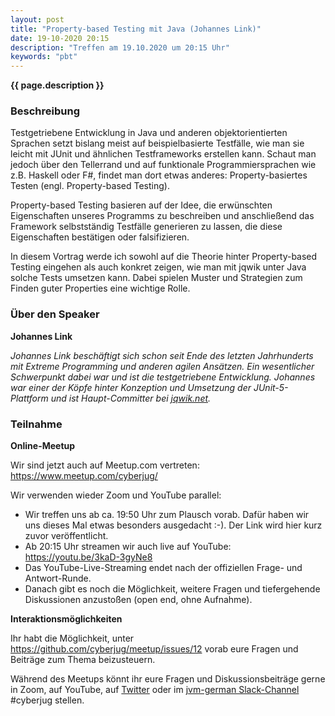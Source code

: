 ```yaml
---
layout: post
title: "Property-based Testing mit Java (Johannes Link)"
date: 19-10-2020 20:15
description: "Treffen am 19.10.2020 um 20:15 Uhr"
keywords: "pbt"
---
```


<b>{{ page.description }}</b>


### Beschreibung

Testgetriebene Entwicklung in Java und anderen objektorientierten Sprachen setzt bislang meist auf beispielbasierte Testfälle, wie man sie leicht mit JUnit und ähnlichen Testframeworks erstellen kann.
Schaut man jedoch über den Tellerrand und auf funktionale Programmiersprachen wie z.B. Haskell oder F#, findet man dort etwas anderes:
Property-basiertes Testen (engl. Property-based Testing).

Property-based Testing basieren auf der Idee, die erwünschten Eigenschaften unseres Programms zu beschreiben und anschließend das Framework selbstständig Testfälle generieren zu lassen, die diese Eigenschaften bestätigen oder falsifizieren.

In diesem Vortrag werde ich sowohl auf die Theorie hinter Property-based Testing eingehen als auch konkret zeigen, wie man mit jqwik unter Java solche Tests umsetzen kann.
Dabei spielen Muster und Strategien zum Finden guter Properties eine wichtige Rolle.

### Über den Speaker

**Johannes Link**  <a href="https://twitter.com/johanneslink"><i class="fa fa-twitter"></i></a>

*Johannes Link beschäftigt sich schon seit Ende des letzten Jahrhunderts mit Extreme Programming und anderen agilen Ansätzen.
Ein wesentlicher Schwerpunkt dabei war und ist die testgetriebene Entwicklung.
Johannes war einer der Köpfe hinter Konzeption und Umsetzung der JUnit-5-Plattform und ist Haupt-Committer bei [jqwik.net](https://jqwik.net/).*


### Teilnahme

**Online-Meetup**  

Wir sind jetzt auch auf Meetup.com vertreten: <https://www.meetup.com/cyberjug/>

Wir verwenden wieder Zoom und YouTube parallel:	

- Wir treffen uns ab ca. 19:50 Uhr zum Plausch vorab. Dafür haben wir uns dieses Mal etwas besonders ausgedacht :-). Der Link wird hier kurz zuvor veröffentlicht.
- Ab 20:15 Uhr streamen wir auch live auf YouTube: <https://youtu.be/3kaD-3gyNe8>
- Das YouTube-Live-Streaming endet nach der offiziellen Frage- und Antwort-Runde.	
- Danach gibt es noch die Möglichkeit, weitere Fragen und tiefergehende Diskussionen anzustoßen (open end, ohne Aufnahme). 

**Interaktionsmöglichkeiten**  	

Ihr habt die Möglichkeit, unter <https://github.com/cyberjug/meetup/issues/12> vorab eure Fragen und Beiträge zum Thema beizusteuern.	

Während des Meetups könnt ihr eure Fragen und Diskussionsbeiträge gerne in Zoom, auf YouTube, auf [Twitter](https://twitter.com/cyberjug) oder im [jvm-german Slack-Channel](https://slackin-jvm-german.herokuapp.com/) #cyberjug stellen.